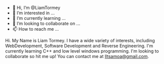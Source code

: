 - 👋 Hi, I’m @LiamTormey
- 👀 I’m interested in ...
- 🌱 I’m currently learning ...
- 💞️ I’m looking to collaborate on ...
- 📫 How to reach me ...

Hi. My Name is Liam Tormey. I have a wide variety of interests, including WebDevelopment, Software Development and Reverse Engineering. 
I'm currently learning C++ and low level windows programming. I'm looking to collaborate so hit me up! You can contact me at lltsamoa@gmail.com. 

<!---
LiamTormey/LiamTormey is a ✨ special ✨ repository because its `README.md` (this file) appears on your GitHub profile.
You can click the Preview link to take a look at your changes.
--->
